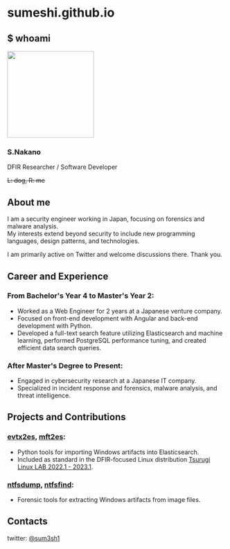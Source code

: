 # sumeshi.github.io
## $ whoami

<img src="https://avatars2.githubusercontent.com/u/35072092?s=460&v=4" width=200>

### S.Nakano
DFIR Researcher / Software Developer  

~~L: dog, R: me~~


## About me
I am a security engineer working in Japan, focusing on forensics and malware analysis.  
My interests extend beyond security to include new programming languages, design patterns, and technologies.  

I am primarily active on Twitter and welcome discussions there.
Thank you.


## Career and Experience

### From Bachelor's Year 4 to Master's Year 2:
- Worked as a Web Engineer for 2 years at a Japanese venture company.
- Focused on front-end development with Angular and back-end development with Python.
- Developed a full-text search feature utilizing Elasticsearch and machine learning, performed PostgreSQL performance tuning, and created efficient data search queries.

### After Master's Degree to Present:
- Engaged in cybersecurity research at a Japanese IT company.
- Specialized in incident response and forensics, malware analysis, and threat intelligence.


## Projects and Contributions

### [evtx2es](https://github.com/sumeshi/evtx2es), [mft2es](https://github.com/sumeshi/mft2es):
- Python tools for importing Windows artifacts into Elasticsearch.
- Included as standard in the DFIR-focused Linux distribution [Tsurugi Linux LAB 2022.1 - 2023.1](https://tsurugi-linux.org).

### [ntfsdump](https://github.com/sumeshi/ntfsdump), [ntfsfind](https://github.com/sumeshi/ntfsfind):
- Forensic tools for extracting Windows artifacts from image files.


## Contacts
twitter: [@sum3sh1](https://twitter.com/sum3sh1)  
